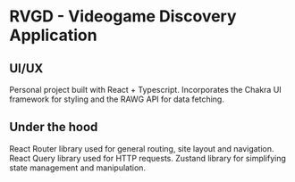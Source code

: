 # RVGD - Videogame Discovery Application

## UI/UX

Personal project built with React + Typescript.
Incorporates the Chakra UI framework for styling and the RAWG API for data fetching.

## Under the hood

React Router library used for general routing, site layout and navigation.
React Query library used for HTTP requests.
Zustand library for simplifying state management and manipulation.
